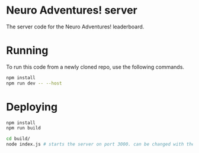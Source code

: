 # Neuro Adventures! server

The server code for the Neuro Adventures! leaderboard.

# Running
To run this code from a newly cloned repo, use the following commands.
``` sh
npm install
npm run dev -- --host
```

# Deploying
``` sh
npm install
npm run build

cd build/
node index.js # starts the server on port 3000. can be changed with the PORT env variable
```